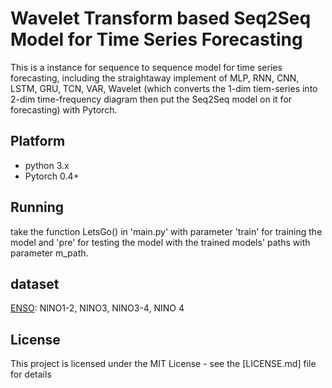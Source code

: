 # Wavelet Transform based Seq2Seq Model for Time Series Forecasting

This is a instance for sequence to sequence model for time series forecasting, including the straightaway implement of MLP, RNN, CNN, LSTM, GRU, TCN, VAR, Wavelet (which converts the 1-dim tiem-series into 2-dim time-frequency diagram then put the Seq2Seq model on it for forecasting) with Pytorch.

## Platform

* python 3.x
* Pytorch 0.4+

## Running

take the function LetsGo()  in 'main.py' with parameter 'train' for training the model and 'pre' for testing the model with the trained models' paths with parameter m_path.

## dataset

[ENSO](https://www.esrl.noaa.gov/psd/data/climateindices/): NINO1-2, NINO3, NINO3-4, NINO 4 


## License

This project is licensed under the MIT License - see the [LICENSE.md] file for details


